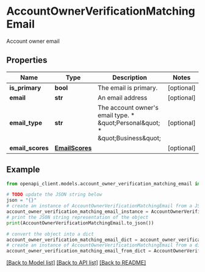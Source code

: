 # AccountOwnerVerificationMatchingEmail

Account owner email

## Properties

Name | Type | Description | Notes
------------ | ------------- | ------------- | -------------
**is_primary** | **bool** | The email is primary. | [optional] 
**email** | **str** | An email address | [optional] 
**email_type** | **str** | The account owner&#39;s email type.  * \&quot;Personal\&quot;  * \&quot;Business\&quot; | [optional] 
**email_scores** | [**EmailScores**](EmailScores.md) |  | [optional] 

## Example

```python
from openapi_client.models.account_owner_verification_matching_email import AccountOwnerVerificationMatchingEmail

# TODO update the JSON string below
json = "{}"
# create an instance of AccountOwnerVerificationMatchingEmail from a JSON string
account_owner_verification_matching_email_instance = AccountOwnerVerificationMatchingEmail.from_json(json)
# print the JSON string representation of the object
print(AccountOwnerVerificationMatchingEmail.to_json())

# convert the object into a dict
account_owner_verification_matching_email_dict = account_owner_verification_matching_email_instance.to_dict()
# create an instance of AccountOwnerVerificationMatchingEmail from a dict
account_owner_verification_matching_email_from_dict = AccountOwnerVerificationMatchingEmail.from_dict(account_owner_verification_matching_email_dict)
```
[[Back to Model list]](../README.md#documentation-for-models) [[Back to API list]](../README.md#documentation-for-api-endpoints) [[Back to README]](../README.md)


